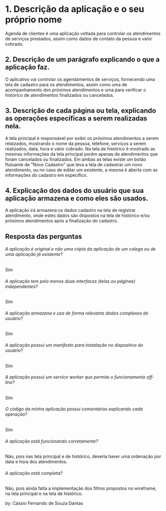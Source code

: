 # 1. Descrição da aplicação e o seu próprio nome
Agenda de clientes é uma aplicação voltada para controlar os atendimentos de serviços prestados, assim como dados de contato da pessoa e valor cobrado.



## 2. Descrição de um parágrafo explicando o que a aplicação faz.
O aplicativo vai controlar os agendamentos de serviços, fornecendo uma tela de cadastro para os atendimentos, assim como uma de acompanhamento dos próximos atendimentos e uma para verificar o histórico de atendimentos finalizados ou cancelados.




## 3. Descrição de cada página ou tela, explicando as operações específicas a serem realizadas nela.
A tela principal é responsável por exibir os próximos atendimentos a serem relaizados, mostrando o nome da pessoa, telefone, serviços a serem realizados, data, hora e valor cobrado. Na tela de histórico é mostrado as mesmas informações da tela principal porém apenas de atendimentos que foram cancelados ou finalizados. Em ambas as telas existe um botão flutuante de  "Novo Cadastro" que leva a tela de cadastrar um novo atendimento, ou no caso de editar um existente, a mesma é aberta com as informações do cadastro em específico.





## 4. Explicação dos dados do usuário que sua aplicação armazena e como eles são usados.
A aplicação irá armazena os dados cadastro na tela de registrar atendimento, onde estes dados são dispostos na tela de histórico e/ou próximos atendimentos após a finalização do cadastro.




## Resposta das perguntas



###### A aplicação é original e não uma cópia da aplicação de um colega ou de uma aplicação já existente?

Sim



###### A aplicação tem pelo menos duas interfaces (telas ou páginas) independentes?

Sim



###### A aplicação armazena e usa de forma relevante dados complexos do usuário?

Sim



###### A aplicação possui um manifesto para instalação no dispositivo do usuário? 

Sim



###### A aplicação possui um service worker que permite o funcionamento off-line?

Sim



###### O código da minha aplicação possui comentários explicando cada operação?

Sim



###### A aplicação está funcionando corretamente?

Não, pois nas tela principal e de histórico, deveria haver uma ordenação por data e hora dos atendimentos.



###### A aplicação está completa?

Não, pois ainda falta a implementação dos filtros propostos no wireframe, na tela principal e na tela de histórico.



by: Cássio Fernando de Souza Dantas